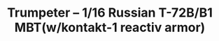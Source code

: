 ---
layout: product
title: "Trumpeter – 1/16 Russian T-72B/B1 MBT(w/kontakt-1 reactiv armor)"
price: "20000" 
desc: "N/A"
img_path: "/assets/img/TRU00925.jpg"
brand: "N/A"
available: false
special_offer: false
new: false
soon: false
cat: "010000"
subcat: "013400"
subsubcat: "0N/A"
sifra: "TRU00925"
popular: true
---